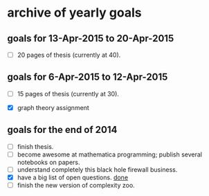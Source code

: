 archive of yearly goals
==

goals for 13-Apr-2015 to 20-Apr-2015
--
 * [ ] 20 pages of thesis (currently at 40).


goals for 6-Apr-2015 to 12-Apr-2015
--
 * [ ] 15 pages of thesis (currently at 30).
 * [x] graph theory assignment


goals for the end of 2014
--
 * [ ] finish thesis.
 * [ ] become awesome at mathematica programming; publish several notebooks on papers.
 * [ ] understand completely this black hole firewall business.
 * [x] have a big list of open questions. [done](https://github.com/silky/research_notes/issues)
 * [ ] finish the new version of complexity zoo.
